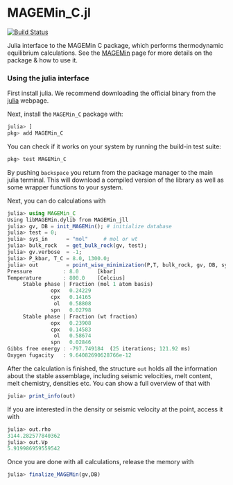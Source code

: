 # MAGEMin_C.jl

[![Build Status](https://github.com/ComputationalThermodynamics/MAGEMin_C.jl/workflows/CI/badge.svg)](https://github.com/ComputationalThermodynamics/MAGEMin_C.jl/actions)


Julia interface to the MAGEMin C package, which performs thermodynamic equilibrium calculations.
See the [MAGEMin](https://github.com/ComputationalThermodynamics/MAGEMin) page for more details on the package & how to use it.

### Using the julia interface 
First install julia. We recommend downloading the official binary from the [julia](julialang.org) webpage. 

Next, install the `MAGEMin_C` package with: 
```julia
julia> ]
pkg> add MAGEMin_C
```
You can check if it works on your system by running the build-in test suite:
```julia
pkg> test MAGEMin_C
```

By pushing `backspace` you return from the package manager to the main julia terminal. This will download a compiled version of the library as well as some wrapper functions to your system.

Next, you can do calculations with
```julia
julia> using MAGEMin_C
Using libMAGEMin.dylib from MAGEMin_jll
julia> gv, DB = init_MAGEMin();	# initialize database
julia> test = 0;
julia> sys_in      = "mol"     # mol or wt
julia> bulk_rock   = get_bulk_rock(gv, test);
julia> gv.verbose  = -1;
julia> P_kbar, T_C = 8.0, 1300.0;	
julia> out         = point_wise_minimization(P,T, bulk_rock, gv, DB, sys_in);
Pressure          : 8.0      [kbar]
Temperature       : 800.0    [Celcius]
     Stable phase | Fraction (mol 1 atom basis) 
              opx   0.24229 
              cpx   0.14165 
               ol   0.58808 
              spn   0.02798 
     Stable phase | Fraction (wt fraction) 
              opx   0.23908 
              cpx   0.14583 
               ol   0.58674 
              spn   0.02846 
Gibbs free energy : -797.749184  (25 iterations; 121.92 ms)
Oxygen fugacity   : 9.64082690628766e-12
```
After the calculation is finished, the structure `out` holds all the information about the stable assemblage, including seismic velocities, melt content, melt chemistry, densities etc.
You can show a full overview of that with
```julia
julia> print_info(out)
```
If you are interested in the density or seismic velocity at the point,  access it with
```julia
julia> out.rho
3144.282577840362
julia> out.Vp
5.919986959559542
```
Once you are done with all calculations, release the memory with
```julia
julia> finalize_MAGEMin(gv,DB)
```


